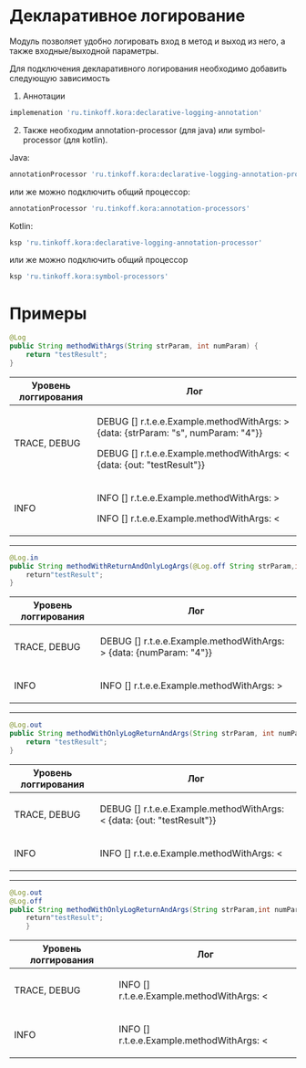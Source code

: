 # Декларативное логирование

Модуль позволяет удобно логировать вход в метод и выход из него, а также входные/выходной параметры.

Для подключения декларативного логирования необходимо добавить следующую зависимость

1) Аннотации
```groovy
implemenation 'ru.tinkoff.kora:declarative-logging-annotation'
```

2) Также необходим annotation-processor (для java) или symbol-processor (для kotlin).

Java:
```groovy
annotationProcessor 'ru.tinkoff.kora:declarative-logging-annotation-processor'
```
или же можно подключить общий процессор:
```groovy
annotationProcessor 'ru.tinkoff.kora:annotation-processors'
```

Kotlin:
```groovy
ksp 'ru.tinkoff.kora:declarative-logging-annotation-processor'
```
или же можно подключить общий процессор
```groovy
ksp 'ru.tinkoff.kora:symbol-processors'
```

# Примеры

```java 
@Log
public String methodWithArgs(String strParam, int numParam) {
    return "testResult";
}
```

<table>
    <thead>
        <th>Уровень логгирования</th>
        <th>Лог</th>
    </thead>
    <tr>
        <td>TRACE, DEBUG</td>
        <td>
            <p>DEBUG [] r.t.e.e.Example.methodWithArgs: > {data: {strParam: "s", numParam: "4"}}</p>
            <p>DEBUG [] r.t.e.e.Example.methodWithArgs: < {data: {out: "testResult"}}</p>
        </td>
    </tr>
    <tr>
        <td>INFO</td>
        <td>
            <p>INFO [] r.t.e.e.Example.methodWithArgs: ></p>
            <p>INFO [] r.t.e.e.Example.methodWithArgs: <</p>
        </td>
    </tr>
</table>

---

```java 
@Log.in
public String methodWithReturnAndOnlyLogArgs(@Log.off String strParam,int numParam){
    return"testResult";
}
```

<table>
    <thead>
        <th>Уровень логгирования</th>
        <th>Лог</th>
    </thead>
    <tr>
        <td>TRACE, DEBUG</td>
        <td>
            <p>DEBUG [] r.t.e.e.Example.methodWithArgs: > {data: {numParam: "4"}}</p>
        </td>
    </tr>
    <tr>
        <td>INFO</td>
        <td>
            <p>INFO [] r.t.e.e.Example.methodWithArgs: ></p>
        </td>
    </tr>
</table>

---

```java 
@Log.out
public String methodWithOnlyLogReturnAndArgs(String strParam, int numParam) {
    return "testResult";
}
```

<table>
    <thead>
        <th>Уровень логгирования</th>
        <th>Лог</th>
    </thead>
    <tr>
        <td>TRACE, DEBUG</td>
        <td>
            <p>DEBUG [] r.t.e.e.Example.methodWithArgs: < {data: {out: "testResult"}}</p>
        </td>
    </tr>
    <tr>
        <td>INFO</td>
        <td>
            <p>INFO [] r.t.e.e.Example.methodWithArgs: <</p>
        </td>
    </tr>
</table>

---

```java 
@Log.out
@Log.off
public String methodWithOnlyLogReturnAndArgs(String strParam,int numParam){
    return"testResult";
    }
```

<table>
    <thead>
        <th>Уровень логгирования</th>
        <th>Лог</th>
    </thead>
    <tr>
        <td>TRACE, DEBUG</td>
        <td>
            <p>INFO [] r.t.e.e.Example.methodWithArgs: <</p>
        </td>
    </tr>
    <tr>
        <td>INFO</td>
        <td>
            <p>INFO [] r.t.e.e.Example.methodWithArgs: <</p>
        </td>
    </tr>
</table>
